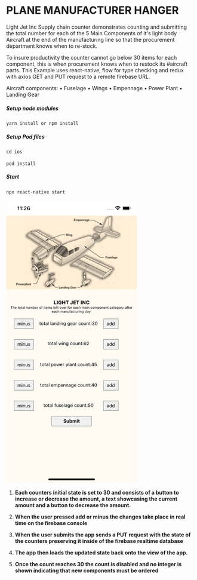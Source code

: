 # PLANE MANUFACTURER HANGER

Light Jet Inc Supply chain counter demonstrates counting and submitting the total number for each of the 5 Main Components of it's light body Aircraft at the end of the manufacturing line so that the procurement department knows when to re-stock.

To insure productivity the counter cannot go below 30 items for each component, this is when procurement knows when to restock its #aircraft parts.
This Example uses react-native, flow for type checking and redux with axios GET and PUT request to a remote firebase URL.

Aircraft components:
• Fuselage
• Wings
• Empennage
• Power Plant
• Landing Gear

##### Setup node modules

```
yarn install or npm install
```

##### Setup Pod files

```
cd ios

pod install
```

##### Start

```
npx react-native start
```

<img src="./assets/image.png" width="350" alt="./assets/image.png">

1. **Each counters initial state is set to 30 and consists of a button to increase or decrease the amount, a text showcasing the current amount and a button to decrease the amount.**

2. **When the user pressed add or minus the changes take place in real time on the firebase console**

3. **When the user submits the app sends a PUT request with the state of the counters preserving it inside of the firebase realtime database**

4. **The app then loads the updated state back onto the view of the app.**

5. **Once the count reaches 30 the count is disabled and no integer is shown indicating that new components must be ordered**

